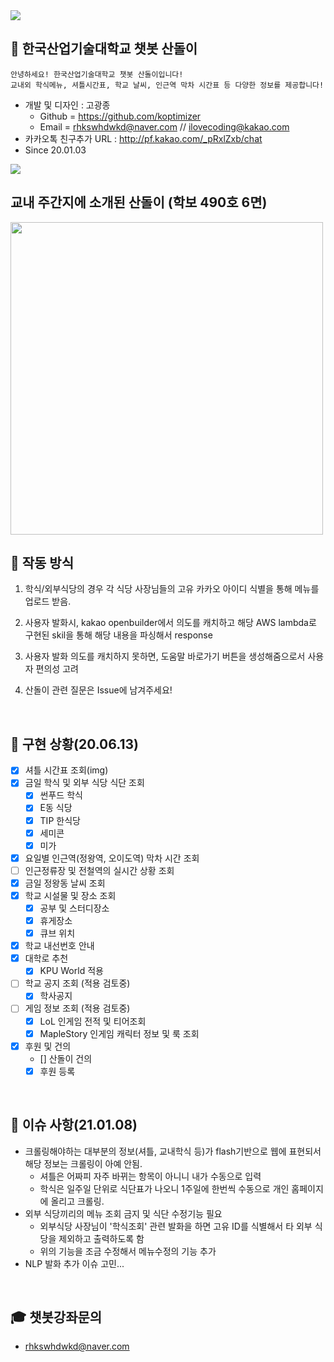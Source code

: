 <img src = "https://github.com/koptimizer/kakaotalk_chatbot_sandol/blob/master/pics/sandol.jpg">

## 🤖 한국산업기술대학교 챗봇 산돌이
```
안녕하세요! 한국산업기술대학교 챗봇 산돌이입니다!
교내외 학식메뉴, 셔틀시간표, 학교 날씨, 인근역 막차 시간표 등 다양한 정보를 제공합니다!
```
- 개발 및 디자인 : 고광종
  - Github = https://github.com/koptimizer
  - Email = rhkswhdwkd@naver.com // ilovecoding@kakao.com
- 카카오톡 친구추가 URL : http://pf.kakao.com/_pRxlZxb/chat
- Since 20.01.03
<img src = 'https://github.com/koptimizer/kakaotalk_chatbot_sandol/blob/master/pics/cap.jpg'>
<br/>

## 교내 주간지에 소개된 산돌이 (학보 490호 6면)
<img src = "https://github.com/koptimizer/kakaotalk_chatbot_sandol/blob/master/pics/news.jpg" height = "500px">
<br/>

## 📃 작동 방식
1. 학식/외부식당의 경우 각 식당 사장님들의 고유 카카오 아이디 식별을 통해 메뉴를 업로드 받음.

2. 사용자 발화시, kakao openbuilder에서 의도를 캐치하고 해당 AWS lambda로 구현된 skil을 통해 해당 내용을 파싱해서 response

3. 사용자 발화 의도를 캐치하지 못하면, 도움말 바로가기 버튼을 생성해줌으로서 사용자 편의성 고려

4. 산돌이 관련 질문은 Issue에 남겨주세요!
<br/>


## 🔎 구현 상황(20.06.13)
- [x] 셔틀 시간표 조회(img)
- [x] 금일 학식 및 외부 식당 식단 조회
    - [x] 썬푸드 학식
    - [x] E동 식당
    - [x] TIP 한식당
    - [x] 세미콘
    - [x] 미가
- [x] 요일별 인근역(정왕역, 오이도역) 막차 시간 조회
- [ ] 인근정류장 및 전철역의 실시간 상황 조회
- [x] 금일 정왕동 날씨 조회
- [x] 학교 시설물 및 장소 조회
    - [x] 공부 및 스터디장소
    - [x] 휴게장소
    - [x] 큐브 위치
- [x] 학교 내선번호 안내
- [x] 대학로 추천
    - [x] KPU World 적용
- [ ] 학교 공지 조회 (적용 검토중)
    - [x] 학사공지 
- [ ] 게임 정보 조회 (적용 검토중)
    - [x] LoL 인게임 전적 및 티어조회
    - [x] MapleStory 인게임 캐릭터 정보 및 룩 조회
- [x] 후원 및 건의
    - [] 산돌이 건의
    - [x] 후원 등록
<br/>

## 🔧 이슈 사항(21.01.08)
- 크롤링해야하는 대부분의 정보(셔틀, 교내학식 등)가 flash기반으로 웹에 표현되서 해당 정보는 크롤링이 아예 안됨.
  - 셔틀은 어짜피 자주 바뀌는 항목이 아니니 내가 수동으로 입력
  - 학식은 일주일 단위로 식단표가 나오니 1주일에 한번씩 수동으로 개인 홈페이지에 올리고 크롤링.
- 외부 식당끼리의 메뉴 조회 금지 및 식단 수정기능 필요
  - 외부식당 사장님이 '학식조회' 관련 발화을 하면 고유 ID를 식별해서 타 외부 식당을 제외하고 출력하도록 함
  - 위의 기능을 조금 수정해서 메뉴수정의 기능 추가
- NLP 발화 추가 이슈 고민...
<br/>

## 🎓 챗봇강좌문의
- rhkswhdwkd@naver.com
